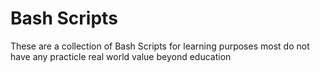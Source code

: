 # Bash Scripts
These are a collection of Bash Scripts for learning purposes most do not have any practicle real world value beyond education
